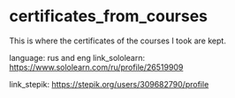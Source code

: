 # certificates_from_courses
This is where the certificates of the courses I took are kept.

language: rus and eng
link_sololearn: https://www.sololearn.com/ru/profile/26519909

link_stepik: https://stepik.org/users/309682790/profile
